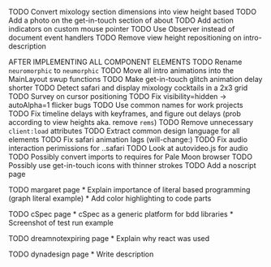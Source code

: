 TODO Convert mixology section dimensions into view height based
TODO Add a photo on the get-in-touch section of about
TODO Add action indicators on custom mouse pointer
TODO Use Observer instead of document event handlers
TODO Remove view height repositioning on intro-description

AFTER IMPLEMENTING ALL COMPONENT ELEMENTS
TODO Rename `neuromorphic` to `neumorphic`
TODO Move all intro animations into the MainLayout swup functions
TODO Make get-in-touch glitch animation delay shorter
TODO Detect safari and display mixology cocktails in a 2x3 grid
TODO Survey on cursor positioning
TODO Fix visibility=hidden -> autoAlpha=1 flicker bugs
TODO Use common names for work projects
TODO Fix timeline delays with keyframes, and figure out delays (prob according to view heights aka. remove `rems`)
TODO Remove unnecessary `client:load` attributes
TODO Extract common design language for all elements
TODO Fix safari animation lags (will-change:)
TODO Fix audio interaction perimissions for ..safari
TODO Look at autovideo.js for audio
TODO Possibly convert imports to requires for Pale Moon browser
TODO Possibly use get-in-touch icons with thinner strokes
TODO Add a noscript page

TODO margaret page
    * Explain importance of literal based programming (graph literal example)
    * Add color highlighting to code parts

TODO cSpec page
    * cSpec as a generic platform for bdd libraries
    * Screenshot of test run example

TODO dreamnotexpiring page
    * Explain why react was used

TODO dynadesign page
    * Write description
